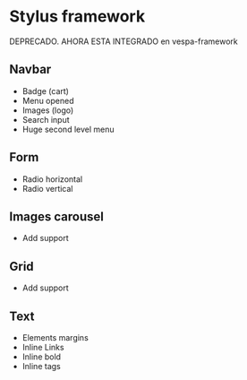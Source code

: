 # Stylus framework

DEPRECADO. AHORA ESTA INTEGRADO en vespa-framework

## Navbar

* Badge (cart)
* Menu opened
* Images (logo)
* Search input
* Huge second level menu

## Form

* Radio horizontal
* Radio vertical

## Images carousel

* Add support

## Grid

* Add support


## Text

* Elements margins
* Inline Links
* Inline bold
* Inline tags
